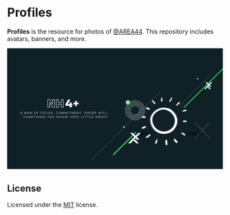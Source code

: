 # Profiles

**Profiles** is the resource for photos of [@AREA44](https://github.com/AREA44). This repository includes avatars, banners, and more.

![banner](main/header/NH4Plus.png)

## License

Licensed under the [MIT](LICENSE) license.
